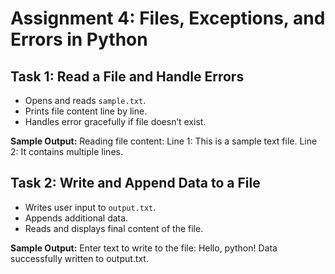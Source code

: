 # Assignment 4: Files, Exceptions, and Errors in Python

## Task 1: Read a File and Handle Errors
- Opens and reads `sample.txt`.
- Prints file content line by line.
- Handles error gracefully if file doesn’t exist.

**Sample Output:**
Reading file content:
Line 1: This is a sample text file.
Line 2: It contains multiple lines.

## Task 2: Write and Append Data to a File
- Writes user input to `output.txt`.
- Appends additional data.
- Reads and displays final content of the file.

**Sample Output:**
Enter text to write to the file: Hello, python!
Data successfully written to output.txt.
